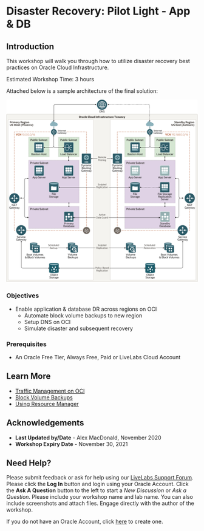 # Disaster Recovery: Pilot Light - App & DB

## Introduction

This workshop will walk you through how to utilize disaster recovery best practices on Oracle Cloud Infrastructure.

Estimated Workshop Time: 3 hours

Attached below is a sample architecture of the final solution:

![](./images/1.png)

### Objectives

- Enable application & database DR across regions on OCI
  - Automate block volume backups to new region
  - Setup DNS on OCI
  - Simulate disaster and subsequent recovery

### Prerequisites

* An Oracle Free Tier, Always Free, Paid or LiveLabs Cloud Account

## Learn More

- [Traffic Management on OCI](https://www.oracle.com/a/ocom/docs/cloud/traffic-management-100.pdf)
- [Block Volume Backups](https://docs.cloud.oracle.com/en-us/iaas/Content/Block/Concepts/blockvolumebackups.htm)
- [Using Resource Manager](https://docs.cloud.oracle.com/en-us/iaas/Content/ResourceManager/Concepts/resourcemanager.htm)

## Acknowledgements

- **Last Updated by/Date** - Alex MacDonald, November 2020
- **Workshop Expiry Date** - November 30, 2021

## Need Help?
Please submit feedback or ask for help using our [LiveLabs Support Forum](https://community.oracle.com/tech/developers/categories/livelabsdiscussions). Please click the **Log In** button and login using your Oracle Account. Click the **Ask A Question** button to the left to start a *New Discussion* or *Ask a Question*.  Please include your workshop name and lab name.  You can also include screenshots and attach files.  Engage directly with the author of the workshop.

If you do not have an Oracle Account, click [here](https://profile.oracle.com/myprofile/account/create-account.jspx) to create one.
